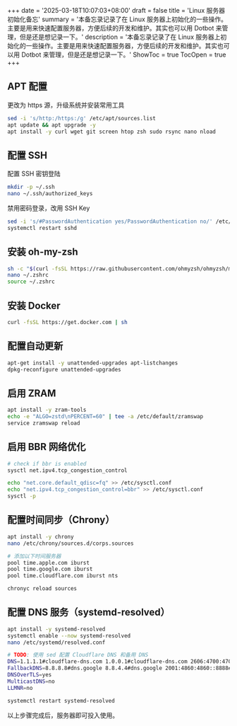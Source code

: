 +++
date = '2025-03-18T10:07:03+08:00'
draft = false
title = 'Linux 服务器初始化备忘'
summary = '本备忘录记录了在 Linux 服务器上初始化的一些操作。主要是用来快速配置服务器，方便后续的开发和维护。其实也可以用 Dotbot 来管理，但是还是想记录一下。'
description = '本备忘录记录了在 Linux 服务器上初始化的一些操作。主要是用来快速配置服务器，方便后续的开发和维护。其实也可以用 Dotbot 来管理，但是还是想记录一下。'
ShowToc = true
TocOpen = true
+++

## APT 配置

更改为 https 源，升级系统并安装常用工具

```bash
sed -i 's/http:/https:/g' /etc/apt/sources.list
apt update && apt upgrade -y
apt install -y curl wget git screen htop zsh sudo rsync nano nload
```

## 配置 SSH

配置 SSH 密钥登陆

```bash
mkdir -p ~/.ssh
nano ~/.ssh/authorized_keys
```

禁用密码登录，改用 SSH Key

```bash
sed -i 's/#PasswordAuthentication yes/PasswordAuthentication no/' /etc/ssh/sshd_config
systemctl restart sshd
```

## 安装 oh-my-zsh

```bash
sh -c "$(curl -fsSL https://raw.githubusercontent.com/ohmyzsh/ohmyzsh/master/tools/install.sh)"
nano ~/.zshrc
source ~/.zshrc
```

## 安装 Docker

```bash
curl -fsSL https://get.docker.com | sh
```

## 配置自动更新

```bash
apt-get install -y unattended-upgrades apt-listchanges
dpkg-reconfigure unattended-upgrades
```

## 启用 ZRAM

```bash
apt install -y zram-tools
echo -e "ALGO=zstd\nPERCENT=60" | tee -a /etc/default/zramswap
service zramswap reload
```

## 启用 BBR 网络优化

```bash
# check if bbr is enabled
sysctl net.ipv4.tcp_congestion_control

echo "net.core.default_qdisc=fq" >> /etc/sysctl.conf
echo "net.ipv4.tcp_congestion_control=bbr" >> /etc/sysctl.conf
sysctl -p
```

## 配置时间同步（Chrony）

```bash
apt install -y chrony
nano /etc/chrony/sources.d/corps.sources
```

```bash
# 添加以下时间服务器
pool time.apple.com iburst
pool time.google.com iburst
pool time.cloudflare.com iburst nts
```

```bash
chronyc reload sources
```

## 配置 DNS 服务（systemd-resolved）

```bash
apt install -y systemd-resolved
systemctl enable --now systemd-resolved
nano /etc/systemd/resolved.conf
```

```bash
# TODO: 使用 sed 配置 Cloudflare DNS 和备用 DNS
DNS=1.1.1.1#cloudflare-dns.com 1.0.0.1#cloudflare-dns.com 2606:4700:4700::1111#cloudflare-dns.com 2606:4700:4700::1001#cloudflare-dns.com
FallbackDNS=8.8.8.8#dns.google 8.8.4.4#dns.google 2001:4860:4860::8888#dns.google 2001:4860:4860::8844#dns.google 9.9.9.9#dns.quad9.net 149.112.112.112#dns.quad9.net 2620:fe::fe#dns.quad9.net 2620:fe::9#dns.quad9.net
DNSOverTLS=yes
MulticastDNS=no
LLMNR=no
```

```bash
systemctl restart systemd-resolved
```

以上步骤完成后，服务器即可投入使用。
